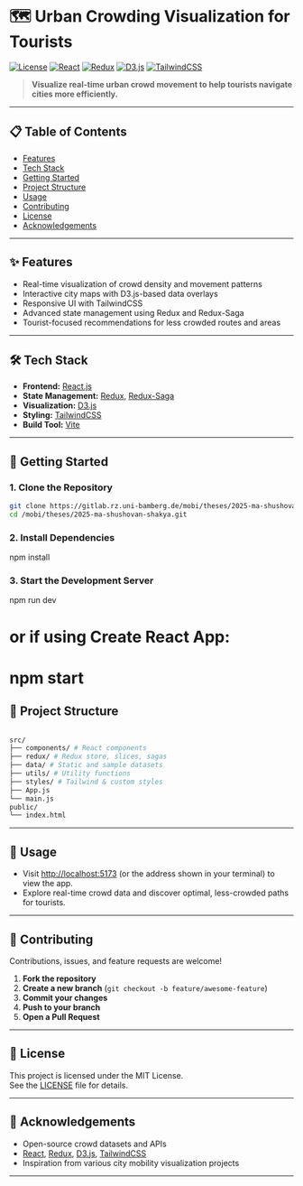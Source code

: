# 🗺️ Urban Crowding Visualization for Tourists

[![License](https://img.shields.io/badge/license-MIT-blue.svg)](LICENSE)
[![React](https://img.shields.io/badge/React-18.x-blue?logo=react)](https://reactjs.org/)
[![Redux](https://img.shields.io/badge/Redux-Toolkit-purple?logo=redux)](https://redux.js.org/)
[![D3.js](https://img.shields.io/badge/D3.js-7.x-orange?logo=d3)](https://d3js.org/)
[![TailwindCSS](https://img.shields.io/badge/TailwindCSS-3.x-06b6d4?logo=tailwindcss)](https://tailwindcss.com/)

> **Visualize real-time urban crowd movement to help tourists navigate cities more efficiently.**

---

## 📋 Table of Contents

- [Features](#features)
- [Tech Stack](#tech-stack)
- [Getting Started](#getting-started)
- [Project Structure](#project-structure)
- [Usage](#usage)
- [Contributing](#contributing)
- [License](#license)
- [Acknowledgements](#acknowledgements)

---

## ✨ Features

- Real-time visualization of crowd density and movement patterns
- Interactive city maps with D3.js-based data overlays
- Responsive UI with TailwindCSS
- Advanced state management using Redux and Redux-Saga
- Tourist-focused recommendations for less crowded routes and areas

---

## 🛠 Tech Stack

- **Frontend:** [React.js](https://reactjs.org/)
- **State Management:** [Redux](https://redux.js.org/), [Redux-Saga](https://redux-saga.js.org/)
- **Visualization:** [D3.js](https://d3js.org/)
- **Styling:** [TailwindCSS](https://tailwindcss.com/)
- **Build Tool:** [Vite](https://vitejs.dev/) <!-- Or Create React App if used instead -->

---

## 🚀 Getting Started

### 1. **Clone the Repository**

```bash
git clone https://gitlab.rz.uni-bamberg.de/mobi/theses/2025-ma-shushovan-shakya.git
cd /mobi/theses/2025-ma-shushovan-shakya.git
```

### 2. **Install Dependencies**
npm install

### 3. **Start the Development Server**
npm run dev
# or if using Create React App:
# npm start

## 📂 Project Structure
```bash 

src/
├── components/ # React components
├── redux/ # Redux store, slices, sagas
├── data/ # Static and sample datasets
├── utils/ # Utility functions
├── styles/ # Tailwind & custom styles
├── App.js
└── main.js
public/
└── index.html

```

---

## 🧭 Usage

- Visit [http://localhost:5173](http://localhost:5173) (or the address shown in your terminal) to view the app.
- Explore real-time crowd data and discover optimal, less-crowded paths for tourists.

---

## 🤝 Contributing

Contributions, issues, and feature requests are welcome!

1. **Fork the repository**
2. **Create a new branch** (`git checkout -b feature/awesome-feature`)
3. **Commit your changes**
4. **Push to your branch**
5. **Open a Pull Request**

---

## 📄 License

This project is licensed under the MIT License.  
See the [LICENSE](LICENSE) file for details.

---

## 🙏 Acknowledgements

- Open-source crowd datasets and APIs
- [React](https://reactjs.org/), [Redux](https://redux.js.org/), [D3.js](https://d3js.org/), [TailwindCSS](https://tailwindcss.com/)
- Inspiration from various city mobility visualization projects

---


